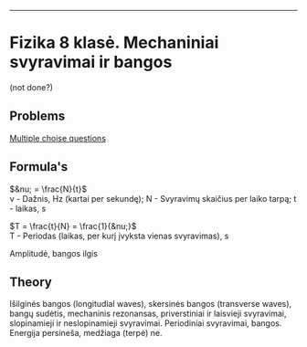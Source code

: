 ---

# Fizika 8 klasė. Mechaniniai svyravimai ir bangos
(not done?)  
  
## Problems
[Multiple choise questions](https://www.scribd.com/document/505934804/Mechaniniai-svyravimai-ir-bangos#)

## Formula's
$&nu; = \frac{N}{t}$  
&nu; - Dažnis, Hz (kartai per sekundę); N - Svyravimų skaičius per laiko tarpą; t - laikas, s  
  
$T = \frac{t}{N} = \frac{1}{&nu;}$  
T - Periodas (laikas, per kurį įvyksta vienas svyravimas), s  
  
Amplitudė, bangos ilgis

## Theory
Išilginės bangos (longitudial waves), skersinės bangos (transverse waves), bangų sudėtis, mechaninis rezonansas, priverstiniai ir laisvieji svyravimai, slopinamieji ir neslopinamieji svyravimai. Periodiniai svyravimai, bangos. Energija persineša, medžiaga (terpė) ne.
